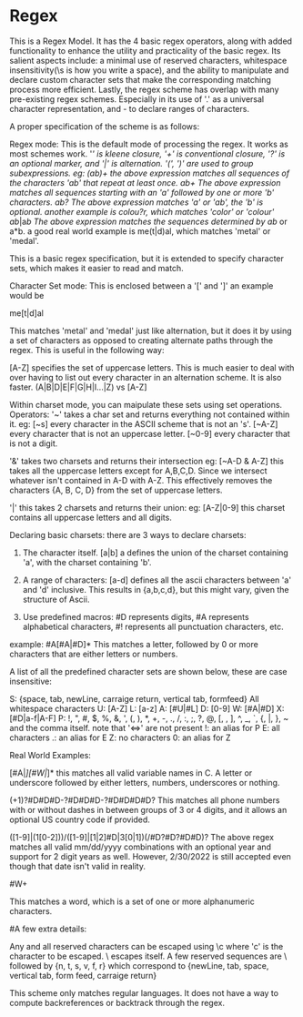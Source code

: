 # Regex

This is a Regex Model. It has the 4 basic regex operators, along with added functionality to enhance the utility and practicality of the basic regex. Its salient aspects include: a minimal use of reserved characters, whitespace insensitivity(\s is how you write a space), and the ability to manipulate and declare custom character sets that make the corresponding matching process more efficient. Lastly, the regex scheme has overlap with many pre-existing regex schemes. Especially in its use of '.' as a universal character representation, and - to declare ranges of characters.

A proper specification of the scheme is as follows: 

Regex mode: This is the default mode of processing the regex. It works as most schemes work. '*' is kleene closure, '+' is conventional closure, '?' is an optional marker, and '|' is alternation. '(', ')' are used to group subexpressions.
eg:
(ab)+
the above expression matches all sequences of the characters 'ab' that repeat at least once.
ab+
The above expression matches all sequences starting with an 'a' followed by one or more 'b' characters.
ab?
The above expression matches 'a' or 'ab', the 'b' is optional.
another example is colou?r, which matches 'color' or 'colour'
ab*|a*b 
The above expression matches the sequences determined by ab* or a*b.
a good real world example is me(t|d)al, which matches 'metal' or 'medal'.

This is a basic regex specification, but it is extended to specify character sets, which makes it easier to read and match.

Character Set mode: This is enclosed between a '[' and ']'
an example would be 

me[t|d]al

This matches 'metal' and 'medal' just like alternation, but it does it by using a set of characters as opposed to creating alternate paths through the regex. This is useful in the following way:

[A-Z] specifies the set of uppercase letters. This is much easier to deal with over having to list out every character in an alternation scheme. It is also faster.
(A|B|D|E|F|G|H|I...|Z) vs [A-Z]

Within charset mode, you can maipulate these sets using set operations.
Operators:
'~' takes a char set and returns everything not contained within it. 
eg:
[~s] every character in the ASCII scheme that is not an 's'.
[~A-Z] every character that is not an uppercase letter.
[~0-9] every character that is not a digit.

'&' takes two charsets and returns their intersection
eg:
[~A-D & A-Z] this takes all the uppercase letters except for A,B,C,D. Since we intersect whatever isn't contained in A-D with A-Z. This effectively removes the characters {A, B, C, D} from the set of uppercase letters.

'|' this takes 2 charsets and returns their union:
eg:
[A-Z|0-9] this charset contains all uppercase letters and all digits.

Declaring basic charsets:
there are 3 ways to declare charsets:

1) The character itself.
[a|b] a defines the union of the charset containing 'a', with the charset containing 'b'.

2) A range of characters:
[a-d] defines all the ascii characters between 'a' and 'd' inclusive. This results in {a,b,c,d}, but this might vary, given the structure of Ascii.

3) Use predefined macros:
#D represents digits, #A represents alphabetical characters, #! represents all punctuation characters, etc.

example:
#A[#A|#D]* This matches a letter, followed by 0 or more characters that are either letters or numbers.

A list of all the predefined character sets are shown below, these are case insensitive:

S: {space, tab, newLine, carraige return, vertical tab, formfeed} All whitespace characters
U: [A-Z]
L: [a-z]
A: [#U|#L]
D: [0-9]
W: [#A|#D]
X: [#D|a-f|A-F]
P:  !, ", #, $, %, &, ', (, ), *, +, -, ., /, :, ;, ?, @, [, \, ], ^, _, `, {, |, }, ~  and the comma itself.  note that '<=>' are not present
!: an alias for P
E: all characters
.: an alias for E
Z: no characters
0: an alias for Z

Real World Examples:

[#A|_][#W|_]* this matches all valid variable names in C. A letter or underscore followed by either letters, numbers, underscores or nothing.

(+1)?#D#D#D-?#D#D#D-?#D#D#D#D? This matches all phone numbers with or without dashes in between groups of 3 or 4 digits, and it allows an optional US country code if provided.

([1-9]|(1[0-2]))/([1-9]|[1|2]#D|3[0|1])(/#D?#D?#D#D)?
The above regex matches all valid mm/dd/yyyy combinations with an optional year and support for 2 digit years as well. However, 2/30/2022 is still accepted even though that date isn't valid in reality.

\#W+ 

This matches a word, which is a set of one or more alphanumeric characters.

#A few extra details: 

Any and all reserved characters can be escaped using \c where 'c' is the character to be escaped. \\ escapes itself. A few reserved sequences are \ followed by {n, t, s, v, f, r} which correspond to {newLine, tab, space, vertical tab, form feed, carraige return}

This scheme only matches regular languages. It does not have a way to compute backreferences or backtrack through the regex.
